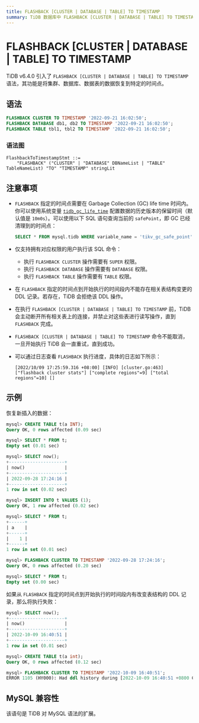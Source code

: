 ```yaml
---
title: FLASHBACK [CLUSTER | DATABASE | TABLE] TO TIMESTAMP
summary: TiDB 数据库中 FLASHBACK [CLUSTER | DATABASE | TABLE] TO TIMESTAMP 的使用概况。
---
```


# FLASHBACK [CLUSTER | DATABASE | TABLE] TO TIMESTAMP

TiDB v6.4.0 引入了 `FLASHBACK [CLUSTER | DATABASE | TABLE] TO TIMESTAMP` 语法，其功能是将集群、数据库、数据表的数据恢复到特定的时间点。

## 语法

```sql
FLASHBACK CLUSTER TO TIMESTAMP '2022-09-21 16:02:50';
FLASHBACK DATABASE db1, db2 TO TIMESTAMP '2022-09-21 16:02:50';
FLASHBACK TABLE tbl1, tbl2 TO TIMESTAMP '2022-09-21 16:02:50';
```

### 语法图

```ebnf+diagram
FlashbackToTimestampStmt ::=
    "FLASHBACK" ("CLUSTER" | "DATABASE" DBNameList | "TABLE" TableNameList) "TO" "TIMESTAMP" stringLit
```

## 注意事项

* `FLASHBACK` 指定的时间点需要在 Garbage Collection (GC) life time 时间内。你可以使用系统变量 [`tidb_gc_life_time`](/system-variables.md#tidb_gc_life_time-从-v50-版本开始引入) 配置数据的历史版本的保留时间（默认值是 `10m0s`）。可以使用以下 SQL 语句查询当前的 `safePoint`，即 GC 已经清理到的时间点：

    ```sql
    SELECT * FROM mysql.tidb WHERE variable_name = 'tikv_gc_safe_point';
    ```

* 仅支持拥有对应权限的用户执行该 SQL 命令：
    * 执行 `FLASHBACK CLUSTER` 操作需要有 `SUPER` 权限。
    * 执行 `FLASHBACK DATABASE` 操作需要有 `DATABASE` 权限。
    * 执行 `FLASHBACK TABLE` 操作需要有 `TABLE` 权限。
* 在 `FLASHBACK` 指定的时间点到开始执行的时间段内不能存在相关表结构变更的 DDL 记录。若存在，TiDB 会拒绝该 DDL 操作。
* 在执行 `FLASHBACK [CLUSTER | DATABASE | TABLE] TO TIMESTAMP` 前，TiDB 会主动断开所有相关表上的连接，并禁止对这些表进行读写操作，直到 `FLASHBACK` 完成。
* `FLASHBACK [CLUSTER | DATABASE | TABLE] TO TIMESTAMP` 命令不能取消，一旦开始执行 TiDB 会一直重试，直到成功。
* 可以通过日志查看 `FLASHBACK` 执行进度，具体的日志如下所示：

    ```
    [2022/10/09 17:25:59.316 +08:00] [INFO] [cluster.go:463] ["flashback cluster stats"] ["complete regions"=9] ["total regions"=10] []
    ```

## 示例

恢复新插入的数据：

```sql
mysql> CREATE TABLE t(a INT);
Query OK, 0 rows affected (0.09 sec)

mysql> SELECT * FROM t;
Empty set (0.01 sec)

mysql> SELECT now();
+---------------------+
| now()               |
+---------------------+
| 2022-09-28 17:24:16 |
+---------------------+
1 row in set (0.02 sec)

mysql> INSERT INTO t VALUES (1);
Query OK, 1 row affected (0.02 sec)

mysql> SELECT * FROM t;
+------+
| a    |
+------+
|    1 |
+------+
1 row in set (0.01 sec)

mysql> FLASHBACK CLUSTER TO TIMESTAMP '2022-09-28 17:24:16';
Query OK, 0 rows affected (0.20 sec)

mysql> SELECT * FROM t;
Empty set (0.00 sec)
```

如果从 `FLASHBACK` 指定的时间点到开始执行的时间段内有改变表结构的 DDL 记录，那么将执行失败：

```sql
mysql> SELECT now();
+---------------------+
| now()               |
+---------------------+
| 2022-10-09 16:40:51 |
+---------------------+
1 row in set (0.01 sec)

mysql> CREATE TABLE t(a int);
Query OK, 0 rows affected (0.12 sec)

mysql> FLASHBACK CLUSTER TO TIMESTAMP '2022-10-09 16:40:51';
ERROR 1105 (HY000): Had ddl history during [2022-10-09 16:40:51 +0800 CST, now), can't do flashback
```

## MySQL 兼容性

该语句是 TiDB 对 MySQL 语法的扩展。
